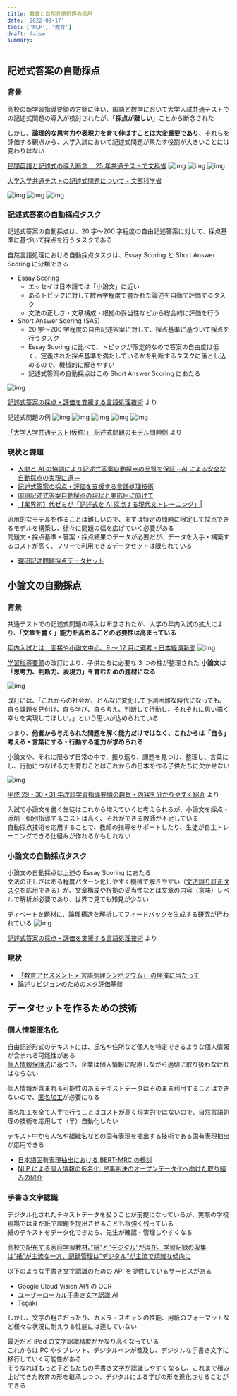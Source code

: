 ```yaml
---
title: 教育と自然言語処理の応用
date: '2022-09-17'
tags: ['NLP', '教育']
draft: false
summary:
---
```


## 記述式答案の自動採点

### 背景

高校の新学習指導要領の方針に伴い、国語と数学において大学入試共通テストでの記述式問題の導入が検討されたが、「**採点が難しい**」ことから断念された

しかし、**論理的な思考力や表現力を育て伸ばすことは大変重要であり**、それらを評価する観点から、大学入試において記述式問題が果たす役割が大きいことには変わりはない

[民間英語と記述式の導入断念　 25 年共通テストで文科省](https://www.nikkei.com/article/DGXZQOUE207BF0Q1A720C2000000/)
![img](https://img.esa.io/uploads/production/attachments/17949/2022/08/30/106776/cbeeacb7-1641-4317-aeae-85148dd6a0f0.png)
![img](https://img.esa.io/uploads/production/attachments/17949/2022/08/30/106776/0c3f870a-84e2-402a-8712-889cec10ba99.png)
![img](https://img.esa.io/uploads/production/attachments/17949/2022/08/30/106776/6689836e-7600-4c70-8d89-b488871ca9e1.png)

[大学入学共通テストの記述式問題について - 文部科学省](https://www.mext.go.jp/a_menu/koutou/koudai/detail/1420229_00001.htm)

![img](https://img.esa.io/uploads/production/attachments/17949/2022/08/30/106776/95823ea2-aea7-4a81-9f2d-d91aee59923c.png)
![img](https://img.esa.io/uploads/production/attachments/17949/2022/08/30/106776/a9dbf9a0-ddaf-46f6-a88e-5861d9777b0e.png)
![img](https://img.esa.io/uploads/production/attachments/17949/2022/08/30/106776/9d62a7c4-9c70-4162-bc6f-bdb4b38a6fe4.png)

### 記述式答案の自動採点タスク

記述式答案の自動採点は、20 字〜200 字程度の自由記述答案に対して、採点基準に基づいて採点を行うタスクである

自然言語処理における自動採点タスクは、Essay Scoring と Short Answer Scoring に分類できる

- Essay Scoring
  - エッセイは日本語では「小論文」に近い
  - あるトピックに対して数百字程度で書かれた論述を自動で評価するタスク
  - 文法の正しさ・文章構成・根拠の妥当性などから総合的に評価を行う
- Short Answer Scoring (SAS)
  - 20 字〜200 字程度の自由記述答案に対して、採点基準に基づいて採点を行うタスク
  - Essay Scoring に比べて、トピックが限定的なので答案の自由度は低く、定義された採点基準を満たしているかを判断するタスクに落とし込めるので、機械的に解きやすい
  - 記述式答案の自動採点はこの Short Answer Scoring にあたる

![img](https://img.esa.io/uploads/production/attachments/17949/2022/09/17/106776/a3ee6be3-b3e5-4512-b4b4-432782d30a47.png)

[記述式答案の採点・評価を支援する言語処理技術](https://www.mext.go.jp/content/20210302-mxt_chousa02-000013129-3.pdf) より

記述式問題の例
![img](https://img.esa.io/uploads/production/attachments/17949/2022/09/17/106776/cfc1c3ff-66fd-4160-9ea5-fcdf812cd965.png)
![img](https://img.esa.io/uploads/production/attachments/17949/2022/09/17/106776/6ef74bc7-14b2-4bb2-965e-0a76d5c55b4e.png)
![img](https://img.esa.io/uploads/production/attachments/17949/2022/09/17/106776/45557422-0228-47cd-aaf0-2b030f22280c.png)
![img](https://img.esa.io/uploads/production/attachments/17949/2022/09/17/106776/75c9aa63-e415-49e3-976e-f40033c078a7.png)
![img](https://img.esa.io/uploads/production/attachments/17949/2022/09/17/106776/3bfc9351-28ba-4657-a3e1-849f71574ab5.png)

[ 「大学入学共通テスト(仮称)」 記述式問題のモデル問題例](https://www.dnc.ac.jp/albums/abm00009385.pdf) より

### 現状と課題

- [人間と AI の協調により記述式答案自動採点の品質を保証 ─AI による安全な自動採点の実現に道 ─](https://www.tohoku.ac.jp/japanese/2022/08/press20220831-01-ai.html)
- [記述式答案の採点・評価を支援する言語処理技術](https://www.mext.go.jp/content/20210302-mxt_chousa02-000013129-3.pdf)
- [国語記述式答案自動採点の現状と実応用に向けて](https://aip.riken.jp/uploads/1-1_aip-edusympo_funayama.pdf)
- [【業界初】代ゼミが「記述式を AI 採点する現代文トレーニング」|](https://prtimes.jp/main/html/rd/p/000000005.000072274.html)

汎用的なモデルを作ることは難しいので、まずは特定の問題に限定して採点できるモデルを構築し、徐々に問題の幅を広げていく必要がある<br />
問題文・採点基準・答案・採点結果のデータが必要だが、データを入手・構築するコストが高く、フリーで利用できるデータセットは限られている

- [理研記述問題採点データセット](https://www.nii.ac.jp/dsc/idr/rdata/RIKEN-SAA/)

## 小論文の自動採点

### 背景

共通テストでの記述式問題の導入は断念されたが、大学の年内入試の拡大により、**「文章を書く」能力を高めることの必要性は高まっている**

[年内入試とは　面接や小論文中心、9 ～ 12 月に選考 - 日本経済新聞](https://www.nikkei.com/article/DGXZQOUE062DL0W2A800C2000000/)
![img](https://img.esa.io/uploads/production/attachments/17949/2022/08/30/106776/4f8b379b-436e-486b-ae6c-a041cf5e7fcd.png)

[学習指導要領](https://www.mext.go.jp/a_menu/shotou/new-cs/idea/index.htm)の改訂により、子供たちに必要な 3 つの柱が整理された
**小論文は「思考力、判断力、表現力」を育むための題材になる**

![img](https://img.esa.io/uploads/production/attachments/17949/2022/09/17/106776/33c1a9bf-5bb5-4e1a-847b-1b4cde1712ce.png)

改訂には、「これからの社会が、どんなに変化して予測困難な時代になっても、自ら課題を見付け、自ら学び、自ら考え、判断して行動し、それぞれに思い描く幸せを実現してほしい。」という思いが込められている

つまり、**他者から与えられた問題を解く能力だけではなく、これからは「自ら」考える・言葉にする・行動する能力が求められる**

小論文や、それに限らず日常の中で、振り返り、課題を見つけ、整理し、言葉にし、行動につなげる力を育むことはこれからの日本を作る子供たちに欠かせない

![img](https://img.esa.io/uploads/production/attachments/17949/2022/09/17/106776/65d5154c-544c-410a-9121-df224e955e47.png)

[平成 29・30・31 年改訂学習指導要領の趣旨・内容を分かりやすく紹介](https://www.mext.go.jp/a_menu/shotou/new-cs/1383986.htm) より

入試で小論文を書く生徒はこれから増えていくと考えられるが、小論文を採点・添削・個別指導するコストは高く、それができる教師が不足している<br />
自動採点技術を応用することで、教師の指導をサポートしたり、生徒が自主トレーニングできる仕組みが作れるかもしれない

### 小論文の自動採点タスク

小論文の自動採点は上述の Essay Scoring にあたる<br />
文法の正しさはある程度パターン化しやすく機械で解きやすい（[文法誤り訂正タスク](https://www.ai-gakkai.or.jp/resource/my-bookmark/my-bookmark_vol33-no6/)を応用できる）が、文章構成や根拠の妥当性などは文章の内容（意味）レベルで解析が必要であり、世界で見ても知見が少ない

ディベートを題材に、論理構造を解析してフィードバックを生成する研究が行われている
![img](https://img.esa.io/uploads/production/attachments/17949/2022/09/17/106776/68d3df3f-92eb-4e04-88a3-7d8c6a315b64.png)

[記述式答案の採点・評価を支援する言語処理技術](https://www.mext.go.jp/content/20210302-mxt_chousa02-000013129-3.pdf) より

### 現状

- [「教育アセスメント × 言語処理シンポジウム」 の開催に当たって](https://aip.riken.jp/uploads/0_aip-edusympo_inui.pdf)
- [論述リビジョンのためのメタ評価基盤](https://speakerdeck.com/chemical_tree/lun-shu-ribiziyonfalsetamefalsemetaping-jia-ji-pan)

## データセットを作るための技術

### 個人情報匿名化

自由記述形式のテキストには、氏名や住所など個人を特定できるような個人情報が含まれる可能性がある<br />
[個人情報保護法](https://www.gov-online.go.jp/useful/article/201703/1.html)に基づき、企業は個人情報に配慮しながら適切に取り扱わなければならない

個人情報が含まれる可能性のあるテキストデータはそのまま利用することはできないので、[匿名加工](https://www.ppc.go.jp/personalinfo/tokumeikakouInfo/)が必要になる

匿名加工を全て人手で行うことはコストが高く現実的ではないので、自然言語処理の技術を応用して（半）自動化したい

テキスト中から人名や組織名などの固有表現を抽出する技術である固有表現抽出が応用できる

- [日本語固有表現抽出における BERT-MRC の検討](https://www.anlp.jp/proceedings/annual_meeting/2022/pdf_dir/PT1-7.pdf)
- [NLP による個人情報の仮名化: 民事判決のオープンデータ化へ向けた取り組みの紹介](https://note.com/legalscape/n/nf6341940deaa)

### 手書き文字認識

デジタル化されたテキストデータを扱うことが前提になっているが、実際の学校現場ではまだ紙で課題を提出させることも根強く残っている<br />
紙のテキストをデータ化できたら、先生が確認・管理しやすくなる

[高校で配布する家庭学習教材、”紙”と”デジタル”が混在。学習記録の収集は”紙”が主流な一方、記録管理は”デジタル”が主流で煩雑な傾向に](https://prtimes.jp/main/html/rd/p/000000144.000047308.html)

以下のような手書き文字認識のための API を提供しているサービスがある

- Google Cloud Vision API の OCR
- [ユーザーローカル手書き文字認識 AI](https://ai-ocr.userlocal.jp)
- [Tegaki](https://www.tegaki.ai)

しかし、文字の粗さだったり、カメラ・スキャンの性能、用紙のフォーマットなど様々な状況に耐えうる性能には達していない

最近だと iPad の文字認識精度がかなり高くなっている<br />
これからは PC やタブレット、デジタルペンが普及し、デジタルな手書き文字に移行していく可能性がある<br />
そうなればもっと子どもたちの手書き文字が認識しやすくなるし、これまで積み上げてきた教育の形を継承しつつ、デジタルによる学びの形を進化させることができる
